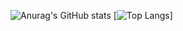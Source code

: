 ![Anurag's GitHub stats](https://github-readme-stats.vercel.app/api?username=HitzzDoesCoding&show_icons=true&theme=github_dark&count_private=true)
[![Top Langs](https://github-readme-stats.vercel.app/api/top-langs/?username=HitzzDoesCoding)]
